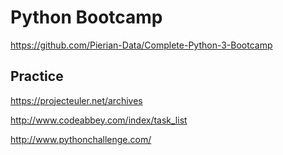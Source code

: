 # Python Bootcamp

https://github.com/Pierian-Data/Complete-Python-3-Bootcamp

## Practice

https://projecteuler.net/archives

http://www.codeabbey.com/index/task_list

http://www.pythonchallenge.com/
